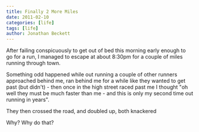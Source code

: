 ```yaml
---
title: Finally 2 More Miles
date: 2011-02-10
categories: [life]
tags: [life]
author: Jonathan Beckett
---
```


After failing conspicuously to get out of bed this morning early enough to go for a run, I managed to escape at about 8:30pm for a couple of miles running through town.

Something odd happened while out running a couple of other runners approached behind me, ran behind me for a while like they wanted to get past (but didn't) - then once in the high street raced past me I thought "oh well they must be much faster than me - and this is only my second time out running in years".

They then crossed the road, and doubled up, both knackered

Why? Why do that?